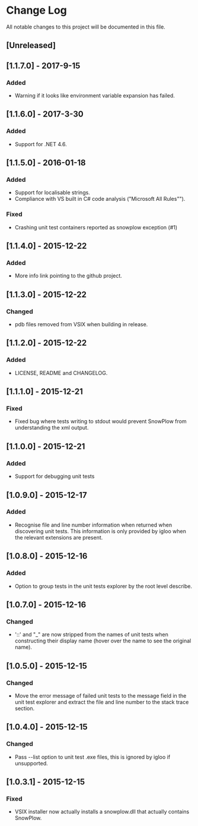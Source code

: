 # Change Log
All notable changes to this project will be documented in this file.

## [Unreleased]

## [1.1.7.0] - 2017-9-15
### Added
 - Warning if it looks like environment variable expansion has failed.

## [1.1.6.0] - 2017-3-30
### Added
 - Support for .NET 4.6.

## [1.1.5.0] - 2016-01-18
### Added
 - Support for localisable strings.
 - Compliance with VS built in C# code analysis ("Microsoft All Rules"").

### Fixed
 - Crashing unit test containers reported as snowplow exception (#1)

## [1.1.4.0] - 2015-12-22
### Added
 - More info link pointing to the github project.

## [1.1.3.0] - 2015-12-22
### Changed
 - pdb files removed from VSIX when building in release.

## [1.1.2.0] - 2015-12-22
### Added
 - LICENSE, README and CHANGELOG.

## [1.1.1.0] - 2015-12-21
### Fixed
 - Fixed bug where tests writing to stdout would prevent SnowPlow from understanding the xml output.

## [1.1.0.0] - 2015-12-21
### Added
 - Support for debugging unit tests

## [1.0.9.0] - 2015-12-17
### Added
 - Recognise file and line number information when returned when discovering unit tests. This information is only provided by igloo when the relevant extensions are present.

## [1.0.8.0] - 2015-12-16
### Added
 - Option to group tests in the unit tests explorer by the root level describe.

## [1.0.7.0] - 2015-12-16
### Changed
 - '::' and "_" are now stripped from the names of unit tests when constructing their display name (hover over the name to see the original name).

## [1.0.5.0] - 2015-12-15
### Changed
 - Move the error message of failed unit tests to the message field in the unit test explorer and extract the file and line number to the stack trace section.

## [1.0.4.0] - 2015-12-15
### Changed
 - Pass --list option to unit test .exe files, this is ignored by igloo if unsupported.

## [1.0.3.1] - 2015-12-15
### Fixed
 - VSIX installer now actually installs a snowplow.dll that actually contains SnowPlow.
